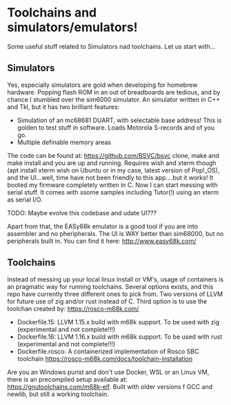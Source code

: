 # Toolchains and simulators/emulators!

Some useful stuff related to Simulators nad toolchains. Let us start with...

## Simulators
Yes, especially simulators are gold when developing for homebrew hardware. Popping flash ROM in an out of breadboards are tedious, and by chance I stumbled over the sim6000 simulator. An simulator written in C++ and Tkl, but it has two brilliant features:
- Simulation of an mc68681 DUART, with selectable base address! This is golden to test stuff in software. Loads Motorola S-records and of you go. 
- Multiple definable memory areas

The code can be found at: https://github.com/BSVC/bsvc
clone, make and make install and you are up and running. Requires wish and xterm though (apt install xterm wish on Ubuntu or in my case, latest version of Pop!_OS), and the UI...well, time have not been friendly to this app....but it works! It booted my firmware completely written in C. Now I can start messing with serial stuff. It comes with ssome samples including Tutor(!) using an xterm as serial I/O.

TODO: Maybe evolve this codebase and udate UI???

Apart from that, the EASy68k emulator is a good tool if you are into assembler and no pheripherals. The UI is WAY better than sim68000, but no peripherals built in. You can find it here: http://www.easy68k.com/


## Toolchains

Instead of messing up your local linux install or VM's, usage of containers is an pragmatic way for running toolchains.
Several options exists, and this repo have currently three different ones to pick from. Two versions of LLVM for future use of zig and/or rust instead of C.
Third option is to use the toolchan created by: https://rosco-m68k.com/ 

- Dockerfile.15: LLVM 1.15.x build with m68k support. To be used with zig (experimental and not complete!!!)
- Dockerfile.16: LLVM 1.16.x build with m68k support. To be used with rust (experimental and not complete!!!)
- Dockerfile.rosco: A containerized implementation of Rosco SBC toolchain https://rosco-m68k.com/docs/toolchain-installation

Are you an Windows purist and don't use Docker, WSL or an Linux VM, there is an precompiled setup available at: https://gnutoolchains.com/m68k-elf. Built with older versions f GCC and newlib, but still a working toolchain.